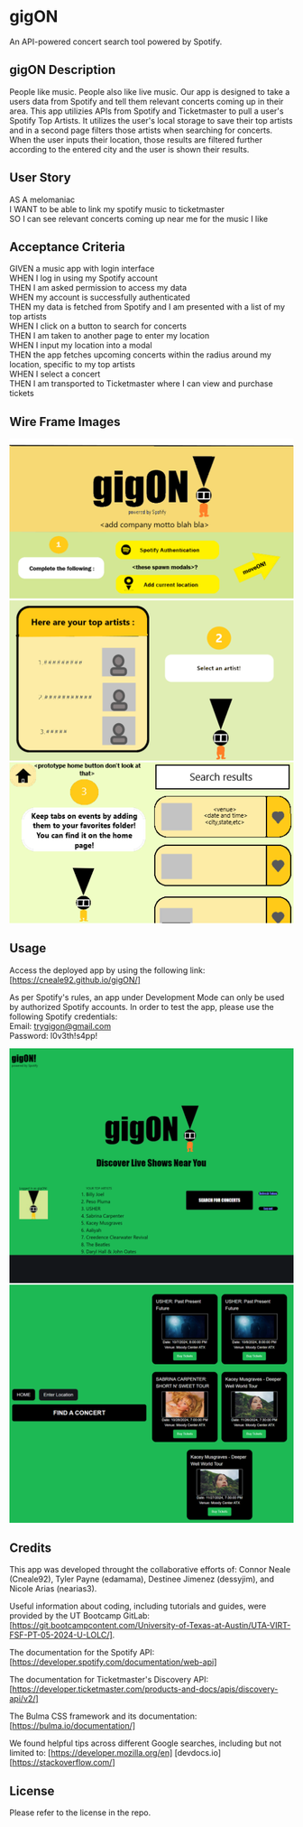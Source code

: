 # gigON

An API-powered concert search tool powered by Spotify.

## gigON Description
People like music. People also like live music. Our app is designed to take a users data from Spotify and tell them relevant concerts coming up in their area. This app utilizies APIs from Spotify and Ticketmaster to pull a user's Spotify Top Artists. It utilizes the user's local storage to save their top artists and in a second page filters those artists when searching for concerts. When the user inputs their location, those results are filtered further according to the entered city and the user is shown their results. 

## User Story
AS A melomaniac </br>
I WANT to be able to link my spotify music to ticketmaster </br>
SO I can see relevant concerts coming up near me for the music I like </br>

## Acceptance Criteria
GIVEN a music app with login interface </br>
WHEN I log in using my Spotify account </br>
THEN I am asked permission to access my data </br>
WHEN my account is successfully authenticated </br>
THEN my data is fetched from Spotify and I am presented with a list of my top artists</br>
WHEN I click on a button to search for concerts </br>
THEN I am taken to another page to enter my location </br>
WHEN I input my location into a modal </br>
THEN the app fetches upcoming concerts within the radius around my location, specific to my top artists </br>
WHEN I select a concert </br>
THEN I am transported to Ticketmaster where I can view and purchase tickets </br>

## Wire Frame Images
![gigON Wire Frame Page 1](https://github.com/Cneale92/gigON/blob/main/wireframes/page1_v2.png?raw=true)
![gigON Wire Frame Page 2](https://github.com/Cneale92/gigON/blob/main/wireframes/page2.png?raw=true)
![gigON Wire Frame Page 3](https://github.com/Cneale92/gigON/blob/main/wireframes/page3.png?raw=true)

## Usage

Access the deployed app by using the following link: [https://cneale92.github.io/gigON/]

As per Spotify's rules, an app under Development Mode can only be used by authorized Spotify accounts. In order to test the app, please use the following Spotify credentials: </br>
Email: trygigon@gmail.com </br>
Password: l0v3th!s4pp! </br>

![Screenshot of the Homepage](./assets/img_assets/homepage.png)
![Screenshot of the Results Page](/assets/img_assets/results.png)

##  Credits

This app was developed throught the collaborative efforts of: Connor Neale (Cneale92), Tyler Payne (edamama), Destinee Jimenez (dessyjim), and Nicole Arias (nearias3).

Useful information about coding, including tutorials and guides, were provided by the UT Bootcamp GitLab: [https://git.bootcampcontent.com/University-of-Texas-at-Austin/UTA-VIRT-FSF-PT-05-2024-U-LOLC/].

The documentation for the Spotify API: [https://developer.spotify.com/documentation/web-api]

The documentation for Ticketmaster's Discovery API: [https://developer.ticketmaster.com/products-and-docs/apis/discovery-api/v2/]

The Bulma CSS framework and its documentation: [https://bulma.io/documentation/]

We found helpful tips across different Google searches, including but not limited to: 
[https://developer.mozilla.org/en] [devdocs.io] [https://stackoverflow.com/]

## License
Please refer to the license in the repo.
